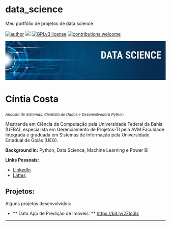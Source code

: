 # data_science
Meu portfólio de projetos de data science

[![author](https://img.shields.io/badge/author-ciintiacosta-red.svg)](https://www.linkedin.com/in/carlosfab) [![](https://img.shields.io/badge/python-3.7+-blue.svg)](https://www.python.org/downloads/release/python-365/) [![GPLv3 license](https://img.shields.io/badge/License-GPLv3-blue.svg)](http://perso.crans.org/besson/LICENSE.html) [![contributions welcome](https://img.shields.io/badge/contributions-welcome-brightgreen.svg?style=flat)](https://github.com/carlosfab/data_science/issues)

<p align="center">
  <img src="banner.png" >
</p>

# Cíntia Costa
<sub>*Analista de Sistemas, Cientista de Dados e Desenvolvedora Python* </sub>

Mestranda em Ciência da Computação pela Universidade Federal da Bahia (UFBA), especialista em Gerenciamento de Projetos-TI pela AVM Faculdade Integrada e graduada em Sistemas de Informação pela Universidade Estadual de Goiás (UEG). 

**Background in:** Python, Data Science, Machine Learning e Power BI

**Links Pessoais:**
* [LinkedIn](https://www.linkedin.com/in/cíntia-costa-9a044536)
* [Lattes](http://lattes.cnpq.br/2302198791818146)


## Projetos:
Alguns projetos desenvolvidos:

* ** Data App de Predição de Imóveis: ** https://bit.ly/2Zlc0lx


---




